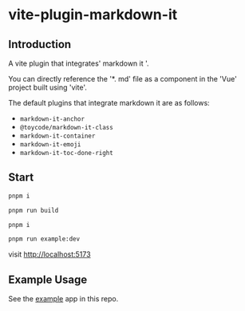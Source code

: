 # vite-plugin-markdown-it

## Introduction
A vite plugin that integrates' markdown it '.

You can directly reference the '*. md' file as a component in the 'Vue' project built using 'vite'.

The default plugins that integrate markdown it are as follows:

* `markdown-it-anchor`
* `@toycode/markdown-it-class`
* `markdown-it-container`
* `markdown-it-emoji`
* `markdown-it-toc-done-right`

## Start

```bash
pnpm i

pnpm run build

pnpm i

pnpm run example:dev

```

visit [http://localhost:5173](http://localhost:5173)

## Example Usage

See the [example](./example) app in this repo.
